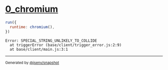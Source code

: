 # [0_chromium](../../js_throw_browsers.test.mjs#L26)

```js
run({
  runtime: chromium(),
})
```

```console
Error: SPECIAL_STRING_UNLIKELY_TO_COLLIDE
  at triggerError (base/client/trigger_error.js:2:9)
  at base/client/main.js:3:1
```
---

<sub>
  Generated by <a href="https://github.com/jsenv/core/tree/main/packages/independent/snapshot">@jsenv/snapshot</a>
</sub>